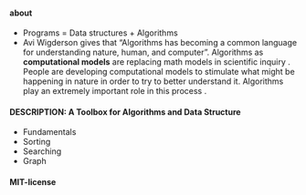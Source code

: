 #### about
* Programs = Data structures + Algorithms
* Avi Wigderson gives that “Algorithms has becoming a common language for understanding nature, human, and computer”. Algorithms as **computational models** are replacing math models in scientific inquiry . People are developing computational models to stimulate what might be happening in nature in order to try to better understand it. Algorithms play an extremely important role in this process .


#### DESCRIPTION: A Toolbox for Algorithms and Data Structure

* Fundamentals
* Sorting
* Searching
* Graph
  
####  MIT-license
